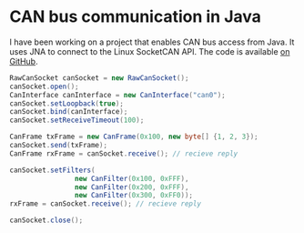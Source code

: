 # CAN bus communication in Java

I have been working on a project that enables CAN bus access from Java. It uses JNA to connect to the Linux SocketCAN
API. The code is available [on GitHub](https://github.com/jazdw/jnaCan).

```java
RawCanSocket canSocket = new RawCanSocket();
canSocket.open();
CanInterface canInterface = new CanInterface("can0");
canSocket.setLoopback(true);
canSocket.bind(canInterface);
canSocket.setReceiveTimeout(100);

CanFrame txFrame = new CanFrame(0x100, new byte[] {1, 2, 3});
canSocket.send(txFrame);
CanFrame rxFrame = canSocket.receive(); // recieve reply

canSocket.setFilters(
                new CanFilter(0x100, 0xFFF),
                new CanFilter(0x200, 0xFFF),
                new CanFilter(0x300, 0xFF0));
rxFrame = canSocket.receive(); // recieve reply

canSocket.close();
```
